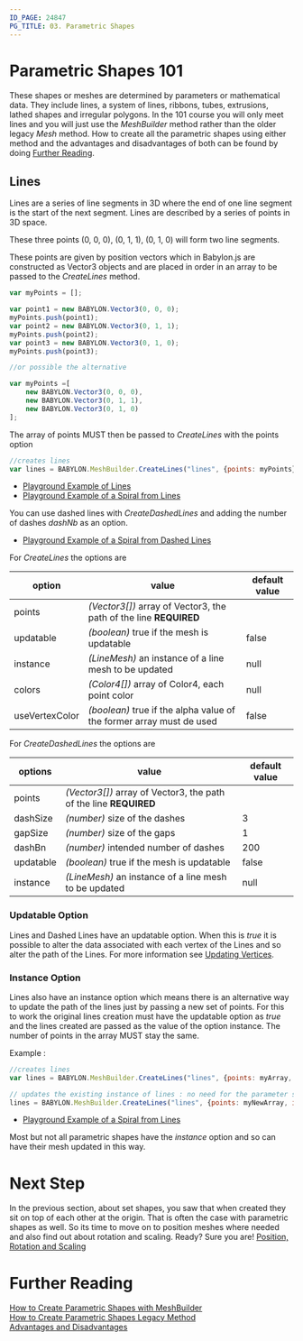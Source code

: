 ```yaml
---
ID_PAGE: 24847
PG_TITLE: 03. Parametric Shapes
---
```


# Parametric Shapes 101

These shapes or meshes are determined by parameters or mathematical data. They include lines, a system of lines, ribbons, tubes, extrusions, lathed shapes and irregular polygons. In the 101 course you will only meet lines and you will just use the _MeshBuilder_ method rather than the older legacy _Mesh_ method. How to create all the parametric shapes using either method and the advantages and disadvantages of both can be found by doing [Further Reading](#further_reading). 

## Lines

Lines are a series of line segments in 3D where the end of one line segment is the start of the next segment. Lines are described by a series of points in 3D space.

These three points (0, 0, 0), (0, 1, 1), (0, 1, 0) will form two line segments.

These points are given by position vectors which in Babylon.js are constructed as Vector3 objects and are placed in order in an array to be passed to the _CreateLines_ method.

```javascript
var myPoints = [];

var point1 = new BABYLON.Vector3(0, 0, 0);
myPoints.push(point1);
var point2 = new BABYLON.Vector3(0, 1, 1);
myPoints.push(point2);
var point3 = new BABYLON.Vector3(0, 1, 0);
myPoints.push(point3);

//or possible the alternative

var myPoints =[
    new BABYLON.Vector3(0, 0, 0),
    new BABYLON.Vector3(0, 1, 1),
    new BABYLON.Vector3(0, 1, 0)
];

```

The array of points MUST then be passed to _CreateLines_ with the points option

```javascript
//creates lines
var lines = BABYLON.MeshBuilder.CreateLines("lines", {points: myPoints}, scene);
```
* [Playground Example of Lines](https://www.babylonjs-playground.com/#165IV6#60)
* [Playground Example of a Spiral from Lines](https://www.babylonjs-playground.com/#165IV6#61)

You can use dashed lines with _CreateDashedLines_ and adding the number of dashes _dashNb_ as an option.

* [Playground Example of a Spiral from Dashed Lines](https://www.babylonjs-playground.com/#165IV6#62)


For _CreateLines_ the options are

option|value|default value
--------|-----|-------------
points|_(Vector3[])_  array of Vector3, the path of the line **REQUIRED**
updatable|_(boolean)_ true if the mesh is updatable|false
instance|_(LineMesh)_ an instance of a line mesh to be updated|null
colors|_(Color4[])_ array of Color4, each point color|null
useVertexColor|_(boolean)_ true if the alpha value of the former array must de used|false

For _CreateDashedLines_ the options are

options|value|default value
--------|-----|-------------
points|_(Vector3[])_  array of Vector3, the path of the line **REQUIRED** |
dashSize|_(number)_  size of the dashes|3
gapSize|_(number)_  size of the gaps|1
dashBn|_(number)_  intended number of dashes|200
updatable|_(boolean)_ true if the mesh is updatable|false
instance|_(LineMesh)_ an instance of a line mesh to be updated|null


### Updatable Option

Lines and Dashed Lines have an updatable option. When this is _true_ it is possible to alter the data associated with each vertex of the Lines and so alter the path of the Lines. For more information see [Updating Vertices](/How_To/Updating_Vertices.html).

### Instance Option

Lines also have an instance option which means there is an alternative way to update the path of the lines just by passing a new set of points. For this to work the original lines creation must have the updatable option as _true_ and the lines created are passed as the value of the option instance. The number of points in the array MUST stay the same. 

Example :
```javascript
//creates lines
var lines = BABYLON.MeshBuilder.CreateLines("lines", {points: myArray, updatable: true}, scene);

// updates the existing instance of lines : no need for the parameter scene here
lines = BABYLON.MeshBuilder.CreateLines("lines", {points: myNewArray, instance: lines});
```
* [Playground Example of a Spiral from Lines](https://www.babylonjs-playground.com/#165IV6#63)

Most but not all parametric shapes have the _instance_ option and so can have their mesh updated in this way.


# Next Step

In the previous section, about set shapes, you saw that when created they sit on top of each other at the origin. That is often the case with parametric shapes as well. So its time to move on to position meshes where needed and also find out about rotation and scaling. Ready? Sure you are! [Position, Rotation and Scaling](/babylon101/Position)

# Further Reading

[How to Create Parametric Shapes with MeshBuilder](/How_To/Parametric_Shapes)  
[How to Create Parametric Shapes Legacy Method](/How_To/Legacy_Param)  
[Advantages and Disadvantages](/features/Shapes#ways-of-creating-a-predefined-mesh)




